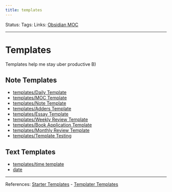```yaml
---
title: templates
---
```

Status:
Tags:
Links: [Obsidian MOC](out/obsidian-moc.md)
___
# Templates
Templates help me stay uber productive B)
## Note Templates
- [templates/Daily Template](None)
- [templates/MOC Template](None)
- [templates/Note Template](None)
- [templates/Adders Template](None)
- [templates/Essay Template](None)
- [templates/Weekly Review Template](None)
- [templates/Book Application Template](None)
- [templates/Monthly Review Template](None)
- [templates/Template Testing](None)
## Text Templates
- [templates/time template](None)
- [date](out/templates/date.md)
___
References: [Starter Templates](https://github.com/masonlr/obsidian-starter-templates) - [Templater Templates](https://github.com/chhoumann/Templater_Templates)